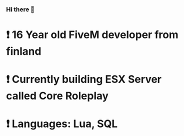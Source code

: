 ### Hi there 👋

# ❗️ 16 Year old FiveM developer from finland
# ❗️ Currently building ESX Server called Core Roleplay
# ❗️ Languages: Lua, SQL

